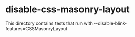 # disable-css-masonry-layout

This directory contains tests that run with --disable-blink-features=CSSMasonryLayout
